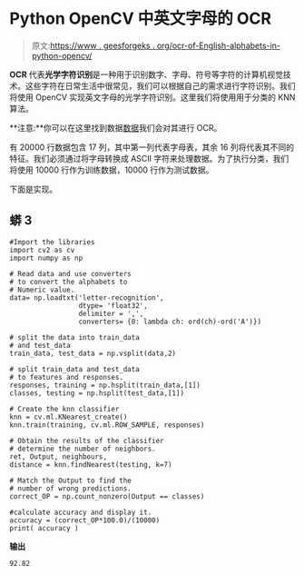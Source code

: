 # Python OpenCV 中英文字母的 OCR

> 原文:[https://www . geesforgeks . org/ocr-of-English-alphabets-in-python-opencv/](https://www.geeksforgeeks.org/ocr-of-english-alphabets-in-python-opencv/)

**OCR** 代表**光学字符识别**是一种用于识别数字、字母、符号等字符的计算机视觉技术。这些字符在日常生活中很常见，我们可以根据自己的需求进行字符识别。我们将使用 OpenCV 实现英文字母的光学字符识别。这里我们将使用用于分类的 KNN 算法。

**注意:**你可以在这里找到数据[数据](https://github.com/opencv/opencv/blob/master/samples/data/letter-recognition.data)我们会对其进行 OCR。

有 20000 行数据包含 17 列，其中第一列代表字母表，其余 16 列将代表其不同的特征。我们必须通过将字母转换成 ASCII 字符来处理数据。为了执行分类，我们将使用 10000 行作为训练数据，10000 行作为测试数据。

下面是实现。

## 蟒 3

```
#Import the libraries
import cv2 as cv
import numpy as np

# Read data and use converters
# to convert the alphabets to
# Numeric value.
data= np.loadtxt('letter-recognition',
                 dtype= 'float32',
                 delimiter = ',',
                 converters= {0: lambda ch: ord(ch)-ord('A')})

# split the data into train_data
# and test_data
train_data, test_data = np.vsplit(data,2)

# split train_data and test_data
# to features and responses.
responses, training = np.hsplit(train_data,[1])
classes, testing = np.hsplit(test_data,[1])

# Create the knn classifier
knn = cv.ml.KNearest_create()
knn.train(training, cv.ml.ROW_SAMPLE, responses)

# Obtain the results of the classifier
# determine the number of neighbors.
ret, Output, neighbours,
distance = knn.findNearest(testing, k=7)

# Match the Output to find the
# number of wrong predictions.
correct_OP = np.count_nonzero(Output == classes)

#calculate accuracy and display it.
accuracy = (correct_OP*100.0)/(10000)
print( accuracy )
```

**输出**

```
92.82
```
